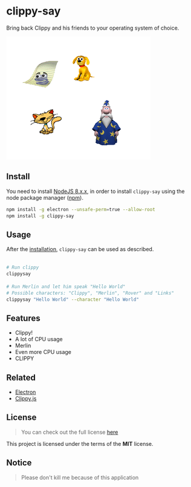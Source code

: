 # clippy-say

Bring back Clippy and his friends to your operating system of choice.

![Preview](.github/preview.png)

## Install

You need to install [NodeJS 8.x.x](https://nodejs.org/en/), in order to install `clippy-say` using the node package manager ([npm](https://docs.npmjs.com/getting-started/what-is-npm)).

```bash
npm install -g electron --unsafe-perm=true --allow-root
npm install -g clippy-say
```
## Usage

After the [installation](#install), `clippy-say` can be used as described.

```bash

# Run clippy
clippysay

# Run Merlin and let him speak "Hello World"
# Possible characters: "Clippy", "Merlin", "Rover" and "Links"
clippysay "Hello World" --character "Hello World"

```

## Features

- Clippy!
- A lot of CPU usage
- Merlin
- Even more CPU usage
- CLIPPY

## Related

- [Electron](https://github.com/electron/electron)
- [Clippy.js](https://www.smore.com/clippy-js)

## License

>You can check out the full license [here](LICENSE)

This project is licensed under the terms of the **MIT** license.


## Notice

> Please don't kill me because of this application
